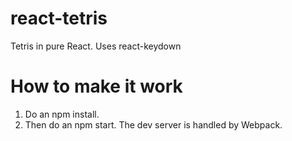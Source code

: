 # react-tetris
Tetris in pure React. Uses react-keydown

# How to make it work
1. Do an npm install.
2. Then do an npm start. The dev server is handled by Webpack.